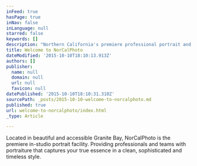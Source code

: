 ```yaml
---
inFeed: true
hasPage: true
inNav: false
inLanguage: null
starred: false
keywords: []
description: "Northern California's premiere professional portrait and product photography studio."
title: Welcome to NorCalPhoto
dateModified: '2015-10-10T18:10:13.913Z'
authors: []
publisher:
  name: null
  domain: null
  url: null
  favicon: null
datePublished: '2015-10-10T18:10:31.310Z'
sourcePath: _posts/2015-10-10-welcome-to-norcalphoto.md
published: true
url: welcome-to-norcalphoto/index.html
_type: Article

---
```

Located in beautiful and accessible Granite Bay, NorCalPhoto is the premiere in-studio portrait facility.  Providing professionals and teams with portraiture that captures your true essence in a clean, sophisticated and timeless style.